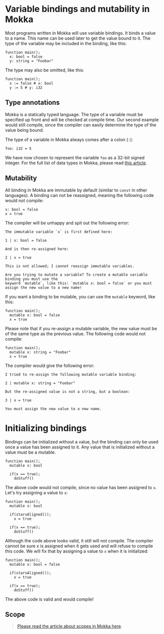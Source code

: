 Variable bindings and mutability in Mokka
=========================================

Most programs written in Mokka will use variable bindings. It binds a value to a name. This name can be used later to get the value bound to it. The type of the variable may be included in the binding, like this:

```
function main();
  x: bool = false
  y: string = "Foobar"
```

The type may also be omitted, like this:

```
function main();
  x := false # x: bool
  y := 5 # y: i32
```

Type annotations
----------------

Mokka is a statically typed language. The type of a variable must be specified up front and will be checked at compile time. Our second example would still compile, since the compiler can easily determine the type of the value being bound.

The type of a variable in Mokka always comes after a colon (`:`\):

```
foo: i32 = 5
```

We have now chosen to represent the variable `foo` as a 32-bit signed integer. For the full list of data types in Mokka, please read [this article](https://github.com/mokka/docs/blob/master/concepts/data_types.md).

Mutability
----------

All binding in Mokka are immutable by default (similar to `const` in other languages). A binding can not be reassigned, meaning the following code would not compile:

```
x: bool = false
x = true
```

The compiler will be unhappy and spit out the following error:

```
The immutable variable `x` is first defined here:

1 | x: bool = false

And is then re-assigned here:

2 | x = true

This is not allowed; I cannot reassign immutable variables.

Are you trying to mutate a variable? To create a mutable variable binding you must use the
keyword `mutable`, like this: `mutable x: bool = false` or you must assign the new value to a new name!
```

If you want a binding to be mutable, you can use the `mutable` keyword, like this:

```
function main();
  mutable x: bool = false
  x = true
```

Please note that if you re-assign a mutable variable, the new value must be of the same type as the previous value. The following code would not compile:

```
function main();
  mutable x: string = "Foobar"
  x = true
```

The compiler would give the following error:

```
I tried to re-assign the following mutable variable binding:

2 | mutable x: string = "Foobar"

But the re-assigned value is not a string, but a boolean:

3 | x = true

You must assign the new value to a new name.
```

Initializing bindings
=====================

Bindings can be initialized without a value, but the binding can only be used once a value has been assigned to it. Any value that is initialized without a value must be a mutable.

```
function main();
  mutable x: bool
  
  if(x == true);
    doStuff()
```

The above code would not compile, since no value has been assigned to `x`. Let's try assigning a value to `x`:

```
function main();
  mutable x: bool
 
  if(starsAligned());
    x = true
   
  if(x == true);
    doStuff()
```

Although the code above looks valid, it still will not compile. The compiler cannot be sure x is assigned when it gets used and will refuse to compile this code. We will fix that by assigning a value to `x` when it is initialized:

```
function main();
  mutable x: bool = false
  
  if(starsAligned());
    x = true
    
  if(x == true);
    doStuff()
```

The above code is valid and would compile!

Scope
-----

> [Please read the article about scopes in Mokka here](https://github.com/mokka/docs/blob/master/concepts/scope.md).
